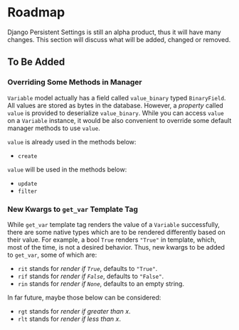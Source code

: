 # Roadmap

Django Persistent Settings is still an alpha product, thus it will have many
changes. This section will discuss what will be added, changed or removed.

## To Be Added

### Overriding Some Methods in Manager

`Variable` model actually has a field called `value_binary` typed `BinaryField`.
All values are stored as bytes in the database. However, a *property* called
`value` is provided to deserialize `value_binary`. While you can access `value`
on a `Variable` instance, it would be also convenient to override some default
manager methods to use `value`.

`value` is already used in the methods below:

 - `create`

`value` will be used in the methods below:

 - `update`
 - `filter`

### New Kwargs to `get_var` Template Tag

While `get_var` template tag renders the value of a `Variable` successfully,
there are some native types which are to be rendered differently based on their
value. For example, a bool `True` renders `"True"` in template, which, most of
the time, is not a desired behavior. Thus, new kwargs to be added to `get_var`,
some of which are:

 - `rit` stands for *render if `True`*, defaults to `"True"`.
 - `rif` stands for *render if `False`*, defaults to `"False"`.
 - `rin` stands for *render if `None`*, defaults to an empty string.

In far future, maybe those below can be considered:

 - `rgt` stands for *render if greater than x*.
 - `rlt` stands for *render if less than x*.
